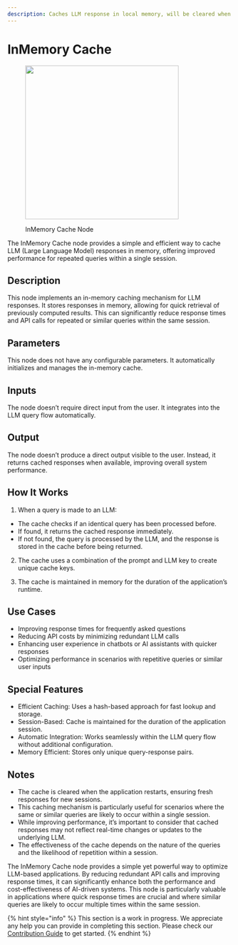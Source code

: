 ```yaml
---
description: Caches LLM response in local memory, will be cleared when app is restarted.
---
```


# InMemory Cache

<figure><img src="../../../.gitbook/assets/image (1) (1) (1) (1) (1) (1) (1) (1) (1) (1) (1) (1) (1) (1) (1).png" alt="" width="344"><figcaption><p>InMemory Cache Node</p></figcaption></figure>

The InMemory Cache node provides a simple and efficient way to cache LLM (Large Language Model) responses in memory, offering improved performance for repeated queries within a single session.

## Description

This node implements an in-memory caching mechanism for LLM responses. It stores responses in memory, allowing for quick retrieval of previously computed results. This can significantly reduce response times and API calls for repeated or similar queries within the same session.


## Parameters

This node does not have any configurable parameters. It automatically initializes and manages the in-memory cache.

## Inputs

The node doesn’t require direct input from the user. It integrates into the LLM query flow automatically.

## Output

The node doesn’t produce a direct output visible to the user. Instead, it returns cached responses when available, improving overall system performance.


## How It Works

1. When a query is made to an LLM:

  - The cache checks if an identical query has been processed before.
  - If found, it returns the cached response immediately.
  - If not found, the query is processed by the LLM, and the response is stored in the cache before being returned.
2. The cache uses a combination of the prompt and LLM key to create unique cache keys.

3. The cache is maintained in memory for the duration of the application’s runtime.

## Use Cases

- Improving response times for frequently asked questions
- Reducing API costs by minimizing redundant LLM calls
- Enhancing user experience in chatbots or AI assistants with quicker responses
- Optimizing performance in scenarios with repetitive queries or similar user inputs

## Special Features

- Efficient Caching: Uses a hash-based approach for fast lookup and storage.
- Session-Based: Cache is maintained for the duration of the application session.
- Automatic Integration: Works seamlessly within the LLM query flow without additional configuration.
- Memory Efficient: Stores only unique query-response pairs.

## Notes
- The cache is cleared when the application restarts, ensuring fresh responses for new sessions.
- This caching mechanism is particularly useful for scenarios where the same or similar queries are likely to occur within a single session.
- While improving performance, it’s important to consider that cached responses may not reflect real-time changes or updates to the underlying LLM.
- The effectiveness of the cache depends on the nature of the queries and the likelihood of repetition within a session.

The InMemory Cache node provides a simple yet powerful way to optimize LLM-based applications. By reducing redundant API calls and improving response times, it can significantly enhance both the performance and cost-effectiveness of AI-driven systems. This node is particularly valuable in applications where quick response times are crucial and where similar queries are likely to occur multiple times within the same session.

{% hint style="info" %}
This section is a work in progress. We appreciate any help you can provide in completing this section. Please check our [Contribution Guide](../../../contributing/) to get started.
{% endhint %}
